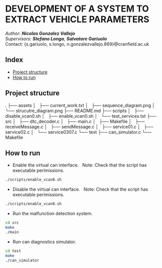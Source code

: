 # DEVELOPMENT OF A SYSTEM TO EXTRACT VEHICLE PARAMETERS
_Author: **Nicolas Gonzalez Vallejo**_ <br />
_Supervisors: **Stefano Longo**, **Salvatore Gariuolo**_ <br />
Contact: {s.gariuolo, s.longo, n.gonzalezvallejo.869}@cranfield.ac.uk <br />

## Index
* [Project structure](https://github.com/ngonza27/ctp-ngv-23/#project-structure)
* [How to run](https://github.com/ngonza27/ctp-ngv-23/#how-to-run)


## Project structure
.
├── assets
│   ├── current_work.txt
│   ├── sequence_diagram.png
│   └── strucutre_diagram.png
├── README.md
├── scripts
│   ├── disable_vcan0.sh
│   ├── enable_vcan0.sh
│   └── test_services.txt
├── src
│   ├── dtc_decoder.c
│   ├── main.c
│   ├── Makefile
│   ├── receiveMessage.c
│   ├── sendMessage.c
│   ├── service01.c
│   ├── service02.c
│   └── service0307.c
└── test
    ├── can_simulator.c
    └── Makefile

## How to run

-  Enable the virtual can interface.
  Note: Check that the script has executable perimissions.
```sh
./scripts/enable_vcan0.sh
```

-  Disable the virtual can interface.
  Note: Check that the script has executable perimissions.
```sh
./scripts/enable_vcan0.sh
```

-  Run the malfunction detection system.
```sh
cd src
make
./main
```

-  Run can diagnostics simulator.
```sh
cd test
make
./can_simulator
```



